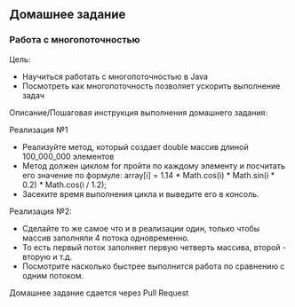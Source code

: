 ## Домашнее задание

### Работа с многопоточностью

Цель:

- Научиться работать с многопоточностью в Java
- Посмотреть как многопоточность позволяет ускорить выполнение задач

Описание/Пошаговая инструкция выполнения домашнего задания:

Реализация №1

- Реализуйте метод, который создает double массив длиной 100_000_000 элементов
- Метод должен циклом for пройти по каждому элементу и посчитать его значение по формуле: array[i] = 1.14 * Math.cos(i) * Math.sin(i * 0.2) * Math.cos(i / 1.2);
- Засеките время выполнения цикла и выведите его в консоль.

Реализация №2:

- Сделайте то же самое что и в реализации один, только чтобы массив заполняли 4 потока одновременно. 
- То есть первый поток заполняет первую четверть массива, второй - вторую и т.д. 
- Посмотрите насколько быстрее выполнится работа по сравнению с одним потоком.

Домашнее задание сдается через Pull Request
